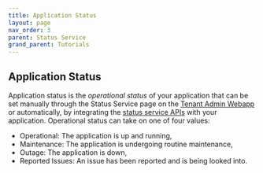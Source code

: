```yaml
---
title: Application Status
layout: page
nav_order: 3
parent: Status Service
grand_parent: Tutorials
---
```


## Application Status

Application status is the _operational status_ of your application that can be set manually through the Status Service page on the [Tenant Admin Webapp](https://adsp.alberta.ca) or automatically, by integrating the [status service APIs](https://api.adsp-uat.alberta.ca/autotest/?urls.primaryName=Status%20service) with your application. Operational status can take on one of four values:

- Operational: The application is up and running,
- Maintenance: The application is undergoing routine maintenance,
- Outage: The application is down,
- Reported Issues: An issue has been reported and is being looked into.
